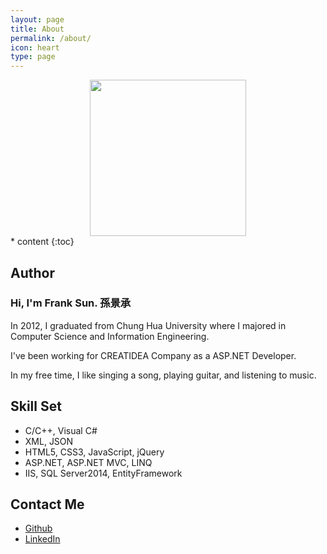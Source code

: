 ```yaml
---
layout: page
title: About
permalink: /about/
icon: heart
type: page
---
```

<div align="center">
    <img src="https://scontent-tpe1-1.xx.fbcdn.net/v/t1.0-9/13445548_1334825446531034_534270302915026847_n.jpg?oh=819006d7ed24d5f7cc0142d405a24fce&oe=59FD35D8" height="250">
</div>
* content
{:toc}

## **Author**
<h3>Hi, I'm Frank Sun. 孫景承</h3>
In 2012, I graduated from Chung Hua University where I majored in Computer Science and Information Engineering.

I've been working for CREATIDEA Company as a ASP.NET Developer.

In my free time, I like singing a song, playing guitar, and listening to music.

## **Skill Set**

* C/C++, Visual C#
* XML, JSON
* HTML5, CSS3, JavaScript, jQuery
* ASP.NET, ASP.NET MVC, LINQ
* IIS, SQL Server2014, EntityFramework

## **Contact Me**

* [Github](https://github.com/frank198978104)
* [LinkedIn](https://www.linkedin.com/in/frank-sun-ab2472139/)